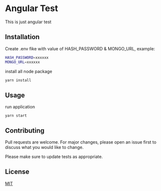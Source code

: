 # Angular Test

This is just angular test

## Installation

Create .env fike with value of HASH_PASSWORD & MONGO_URL, example:
```bash
HASH_PASSWORD=xxxxxx
MONGO_URL=xxxxxx
```
install all node package

```bash
yarn install
```

## Usage
run application
```nodejs
yarn start
```

## Contributing
Pull requests are welcome. For major changes, please open an issue first to discuss what you would like to change.

Please make sure to update tests as appropriate.

## License
[MIT](https://choosealicense.com/licenses/mit/)
